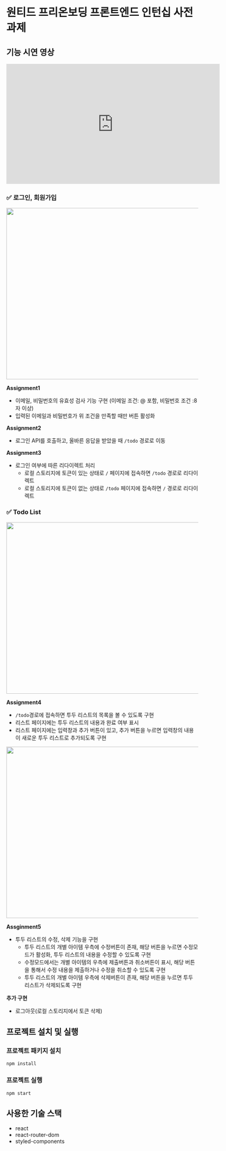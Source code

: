 # 원티드 프리온보딩 프론트엔드 인턴십 사전과제

## 기능 시연 영상

<iframe width="560" height="315" src="https://www.youtube.com/embed/nD7fvlHOb5k" title="YouTube video player" frameborder="0" allow="accelerometer; autoplay; clipboard-write; encrypted-media; gyroscope; picture-in-picture" allowfullscreen></iframe>

### ✅ 로그인, 회원가입

<img src="https://user-images.githubusercontent.com/101863209/207669733-1fbbab83-c3ea-48ac-b2a7-e287edb5d9d0.gif" width="700" height="450"/>

**Assignment1**

- 이메일, 비밀번호의 유효성 검사 기능 구현 (이메일 조건: @ 포함, 비밀번호 조건 :8자 이상)
- 입력된 이메일과 비밀번호가 위 조건을 만족할 때만 버튼 활성화

**Assignment2**

- 로그인 API를 호출하고, 올바른 응답을 받았을 때 `/todo` 경로로 이동

**Assignment3**

- 로그인 여부에 따른 리다이렉트 처리
  - 로컬 스토리지에 토큰이 있는 상태로 `/` 페이지에 접속하면 `/todo` 경로로 리다이렉트
  - 로컬 스토리지에 토큰이 없는 상태로 `/todo` 페이지에 접속하면 `/` 경로로 리다이렉트

### ✅ Todo List

<img src="https://user-images.githubusercontent.com/101863209/207669985-1d7e6d8e-321f-4d1f-a62e-6dfcf93cdd9f.gif" width="700" height="450"/>

**Assignment4**

- `/todo`경로에 접속하면 투두 리스트의 목록을 볼 수 있도록 구현
- 리스트 페이지에는 투두 리스트의 내용과 완료 여부 표시
- 리스트 페이지에는 입력창과 추가 버튼이 있고, 추가 버튼을 누르면 입력창의 내용이 새로운 투두 리스트로 추가되도록 구현

<img src="https://user-images.githubusercontent.com/101863209/207670260-f7f808ce-9efd-4c38-8131-9b40e8f535ae.gif" width="700" height="450"/>

**Assginment5**

- 투두 리스트의 수정, 삭제 기능을 구현
  - 투두 리스트의 개별 아이템 우측에 수정버튼이 존재, 해당 버튼을 누르면 수정모드가 활성화, 투두 리스트의 내용을 수정할 수 있도록 구현
  - 수정모드에서는 개별 아이템의 우측에 제출버튼과 취소버튼이 표시, 해당 버튼을 통해서 수정 내용을 제출하거나 수정을 취소할 수 있도록 구현
  - 투두 리스트의 개별 아이템 우측에 삭제버튼이 존재, 해당 버튼을 누르면 투두 리스트가 삭제되도록 구현

**추가 구현**

- 로그아웃(로컬 스토리지에서 토큰 삭제)

## 프로젝트 설치 및 실행

### 프로젝트 패키지 설치

```
npm install
```

### 프로젝트 실행

```
npm start
```

## 사용한 기술 스택

- react
- react-router-dom
- styled-components

